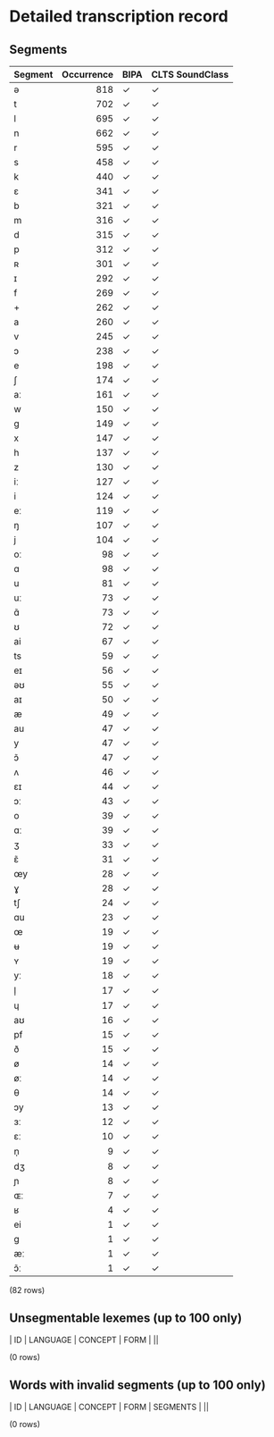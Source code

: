 
# Detailed transcription record

## Segments

| Segment | Occurrence | BIPA | CLTS SoundClass |
|:----------|-------------:|:-------|:------------------|
| ə | 818 | ✓ | ✓ |
| t | 702 | ✓ | ✓ |
| l | 695 | ✓ | ✓ |
| n | 662 | ✓ | ✓ |
| r | 595 | ✓ | ✓ |
| s | 458 | ✓ | ✓ |
| k | 440 | ✓ | ✓ |
| ɛ | 341 | ✓ | ✓ |
| b | 321 | ✓ | ✓ |
| m | 316 | ✓ | ✓ |
| d | 315 | ✓ | ✓ |
| p | 312 | ✓ | ✓ |
| ʀ | 301 | ✓ | ✓ |
| ɪ | 292 | ✓ | ✓ |
| f | 269 | ✓ | ✓ |
| + | 262 | ✓ | ✓ |
| a | 260 | ✓ | ✓ |
| v | 245 | ✓ | ✓ |
| ɔ | 238 | ✓ | ✓ |
| e | 198 | ✓ | ✓ |
| ʃ | 174 | ✓ | ✓ |
| aː | 161 | ✓ | ✓ |
| w | 150 | ✓ | ✓ |
| ɡ | 149 | ✓ | ✓ |
| x | 147 | ✓ | ✓ |
| h | 137 | ✓ | ✓ |
| z | 130 | ✓ | ✓ |
| iː | 127 | ✓ | ✓ |
| i | 124 | ✓ | ✓ |
| eː | 119 | ✓ | ✓ |
| ŋ | 107 | ✓ | ✓ |
| j | 104 | ✓ | ✓ |
| oː | 98 | ✓ | ✓ |
| ɑ | 98 | ✓ | ✓ |
| u | 81 | ✓ | ✓ |
| uː | 73 | ✓ | ✓ |
| ɑ̃ | 73 | ✓ | ✓ |
| ʊ | 72 | ✓ | ✓ |
| ai | 67 | ✓ | ✓ |
| ts | 59 | ✓ | ✓ |
| eɪ | 56 | ✓ | ✓ |
| əʊ | 55 | ✓ | ✓ |
| aɪ | 50 | ✓ | ✓ |
| æ | 49 | ✓ | ✓ |
| au | 47 | ✓ | ✓ |
| y | 47 | ✓ | ✓ |
| ɔ̃ | 47 | ✓ | ✓ |
| ʌ | 46 | ✓ | ✓ |
| ɛɪ | 44 | ✓ | ✓ |
| ɔː | 43 | ✓ | ✓ |
| o | 39 | ✓ | ✓ |
| ɑː | 39 | ✓ | ✓ |
| ʒ | 33 | ✓ | ✓ |
| ɛ̃ | 31 | ✓ | ✓ |
| œy | 28 | ✓ | ✓ |
| ɣ | 28 | ✓ | ✓ |
| tʃ | 24 | ✓ | ✓ |
| ɑu | 23 | ✓ | ✓ |
| œ | 19 | ✓ | ✓ |
| ʉ | 19 | ✓ | ✓ |
| ʏ | 19 | ✓ | ✓ |
| yː | 18 | ✓ | ✓ |
| l̩ | 17 | ✓ | ✓ |
| ɥ | 17 | ✓ | ✓ |
| aʊ | 16 | ✓ | ✓ |
| pf | 15 | ✓ | ✓ |
| ð | 15 | ✓ | ✓ |
| ø | 14 | ✓ | ✓ |
| øː | 14 | ✓ | ✓ |
| θ | 14 | ✓ | ✓ |
| ɔy | 13 | ✓ | ✓ |
| ɜː | 12 | ✓ | ✓ |
| ɛː | 10 | ✓ | ✓ |
| n̩ | 9 | ✓ | ✓ |
| dʒ | 8 | ✓ | ✓ |
| ɲ | 8 | ✓ | ✓ |
| ɶː | 7 | ✓ | ✓ |
| ʁ | 4 | ✓ | ✓ |
| ei | 1 | ✓ | ✓ |
| g | 1 | ✓ | ✓ |
| æː | 1 | ✓ | ✓ |
| ɔ̃ː | 1 | ✓ | ✓ |

(82 rows)



## Unsegmentable lexemes (up to 100 only)

| ID | LANGUAGE | CONCEPT | FORM |
||

(0 rows)



## Words with invalid segments (up to 100 only)

| ID | LANGUAGE | CONCEPT | FORM | SEGMENTS |
||

(0 rows)


